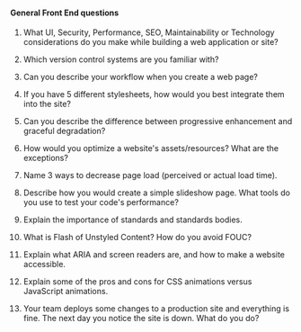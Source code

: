 #### General Front End questions


1. What UI, Security, Performance, SEO, Maintainability or Technology considerations do you make while building a web application or site?

1. Which version control systems are you familiar with?

1. Can you describe your workflow when you create a web page?

1. If you have 5 different stylesheets, how would you best integrate them into the site?

1. Can you describe the difference between progressive enhancement and graceful degradation?

1. How would you optimize a website's assets/resources?
What are the exceptions?
1. Name 3 ways to decrease page load (perceived or actual load time).

1. Describe how you would create a simple slideshow page.
What tools do you use to test your code's performance?

1. Explain the importance of standards and standards bodies.

1. What is Flash of Unstyled Content? How do you avoid FOUC?

1. Explain what ARIA and screen readers are, and how to make a website accessible.

1. Explain some of the pros and cons for CSS animations versus JavaScript animations.

1. Your team deploys some changes to a production site and everything is fine.  The next day you notice the site is down.  What do you do?
